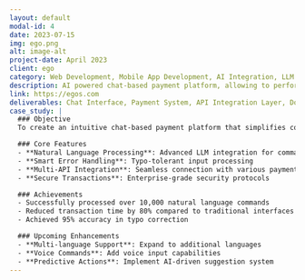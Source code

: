 ```yaml
---
layout: default
modal-id: 4
date: 2023-07-15
img: ego.png
alt: image-alt
project-date: April 2023
client: ego
category: Web Development, Mobile App Development, AI Integration, LLM Development, API Orchestration, UX Design
description: AI powered chat-based payment platform, allowing to perform complex actions by writing 1 simple sentence even with typos by orchestrating LLMs with various APIs.
link: https://egos.com
deliverables: Chat Interface, Payment System, API Integration Layer, Documentation
case_study: |
  ### Objective
  To create an intuitive chat-based payment platform that simplifies complex financial operations through natural language processing.

  ### Core Features
  - **Natural Language Processing**: Advanced LLM integration for command interpretation
  - **Smart Error Handling**: Typo-tolerant input processing
  - **Multi-API Integration**: Seamless connection with various payment services
  - **Secure Transactions**: Enterprise-grade security protocols

  ### Achievements
  - Successfully processed over 10,000 natural language commands
  - Reduced transaction time by 80% compared to traditional interfaces
  - Achieved 95% accuracy in typo correction

  ### Upcoming Enhancements
  - **Multi-language Support**: Expand to additional languages
  - **Voice Commands**: Add voice input capabilities
  - **Predictive Actions**: Implement AI-driven suggestion system
---
```

